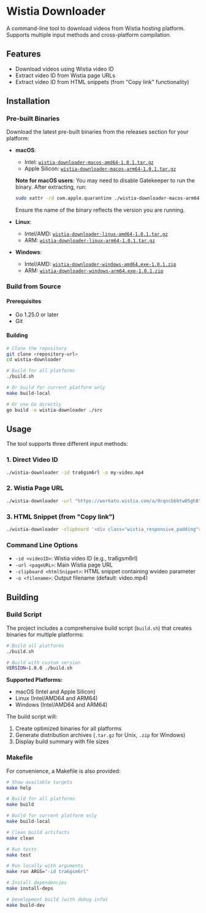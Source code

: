 # Wistia Downloader

A command-line tool to download videos from Wistia hosting platform. Supports multiple input methods and cross-platform compilation.

## Features

- Download videos using Wistia video ID
- Extract video ID from Wistia page URLs
- Extract video ID from HTML snippets (from "Copy link" functionality)

## Installation

### Pre-built Binaries

Download the latest pre-built binaries from the releases section for your platform:

- **macOS**: 
  - Intel: [`wistia-downloader-macos-amd64-1.0.1.tar.gz`](build/wistia-downloader-macos-amd64-1.0.1.tar.gz)
  - Apple Silicon: [`wistia-downloader-macos-arm64-1.0.1.tar.gz`](build/wistia-downloader-macos-arm64-1.0.1.tar.gz)
  
  **Note for macOS users**: You may need to disable Gatekeeper to run the binary. After extracting, run:
  ```bash
  sudo xattr -rd com.apple.quarantine ./wistia-downloader-macos-arm64
  ```
  Ensure the name of the binary reflects the version you are running.
- **Linux**: 
  - Intel/AMD: [`wistia-downloader-linux-amd64-1.0.1.tar.gz`](build/wistia-downloader-linux-amd64-1.0.1.tar.gz)
  - ARM: [`wistia-downloader-linux-arm64-1.0.1.tar.gz`](build/wistia-downloader-linux-arm64-1.0.1.tar.gz)
- **Windows**: 
  - Intel/AMD: [`wistia-downloader-windows-amd64.exe-1.0.1.zip`](build/wistia-downloader-windows-amd64.exe-1.0.1.zip)
  - ARM: [`wistia-downloader-windows-arm64.exe-1.0.1.zip`](build/wistia-downloader-windows-arm64.exe-1.0.1.zip)

### Build from Source

#### Prerequisites

- Go 1.25.0 or later
- Git

#### Building

```bash
# Clone the repository
git clone <repository-url>
cd wistia-downloader

# Build for all platforms
./build.sh

# Or build for current platform only
make build-local

# Or use Go directly
go build -o wistia-downloader ./src
```

## Usage

The tool supports three different input methods:

### 1. Direct Video ID

```bash
./wistia-downloader -id tra6gsm6rl -o my-video.mp4
```

### 2. Wistia Page URL

```bash
./wistia-downloader -url "https://workato.wistia.com/a/9cqncbbbtw05gh8" -o my-video.mp4
```

### 3. HTML Snippet (from "Copy link")

```bash
./wistia-downloader -clipboard '<div class="wistia_responsive_padding">...' -o my-video.mp4
```

### Command Line Options

- `-id <videoID>`: Wistia video ID (e.g., tra6gsm6rl)
- `-url <pageURL>`: Main Wistia page URL
- `-clipboard <htmlSnippet>`: HTML snippet containing wvideo parameter
- `-o <filename>`: Output filename (default: video.mp4)

## Building

### Build Script

The project includes a comprehensive build script (`build.sh`) that creates binaries for multiple platforms:

```bash
# Build all platforms
./build.sh

# Build with custom version
VERSION=1.0.0 ./build.sh
```

**Supported Platforms:**
- macOS (Intel and Apple Silicon)
- Linux (Intel/AMD64 and ARM64)
- Windows (Intel/AMD64 and ARM64)

The build script will:
1. Create optimized binaries for all platforms
2. Generate distribution archives (`.tar.gz` for Unix, `.zip` for Windows)
3. Display build summary with file sizes

### Makefile

For convenience, a Makefile is also provided:

```bash
# Show available targets
make help

# Build for all platforms
make build

# Build for current platform only
make build-local

# Clean build artifacts
make clean

# Run tests
make test

# Run locally with arguments
make run ARGS="-id tra6gsm6rl"

# Install dependencies
make install-deps

# Development build (with debug info)
make build-dev
```
